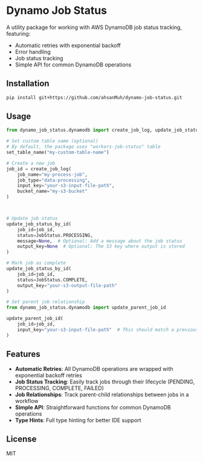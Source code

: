 # Dynamo Job Status

A utility package for working with AWS DynamoDB job status tracking, featuring:

- Automatic retries with exponential backoff
- Error handling
- Job status tracking
- Simple API for common DynamoDB operations

## Installation

```bash
pip install git+https://github.com/ahsanMuh/dynamo-job-status.git
```

## Usage

```python
from dynamo_job_status.dynamodb import create_job_log, update_job_status_by_id, update_parent_job_id, JobStatus, set_table_name

# Set custom table name (optional)
# By default, the package uses "workers-job-status" table
set_table_name("my-custom-table-name")

# Create a new job
job_id = create_job_log(
    job_name="my-process-job",
    job_type="data-processing",
    input_key="your-s3-input-file-path",
    bucket_name="my-s3-bucket"
)



# Update job status
update_job_status_by_id(
    job_id=job_id, 
    status=JobStatus.PROCESSING,
    message=None,  # Optional: Add a message about the job status
    output_key=None  # Optional: The S3 key where output is stored
)

# Mark job as complete
update_job_status_by_id(
    job_id=job_id, 
    status=JobStatus.COMPLETE, 
    output_key="your-s3-output-file-path"
)

# Set parent job relationship
from dynamo_job_status.dynamodb import update_parent_job_id

update_parent_job_id(
    job_id=job_id,
    input_key="your-s3-input-file-path"  # This should match a previous job's output_key
)
```

## Features

- **Automatic Retries**: All DynamoDB operations are wrapped with exponential backoff retries
- **Job Status Tracking**: Easily track jobs through their lifecycle (PENDING, PROCESSING, COMPLETE, FAILED)
- **Job Relationships**: Track parent-child relationships between jobs in a workflow
- **Simple API**: Straightforward functions for common DynamoDB operations
- **Type Hints**: Full type hinting for better IDE support

## License

MIT